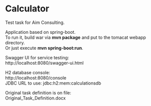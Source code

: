 # Calculator
Test task for Aim Consulting.

Application based on spring-boot.<br>
To run it, build war via **mvn package** and put to the tomacat webapp directory.<br>
Or just execute **mvn spring-boot:run**.

Swagger UI for service testing:<br>
http://localhost:8080/swagger-ui.html

H2 database console:<br>
http://localhost:8080/console<br>
JDBC URL to use: jdbc:h2:mem:calculationsdb

Original task definition is on file:<br>
Original_Task_Definition.docx
